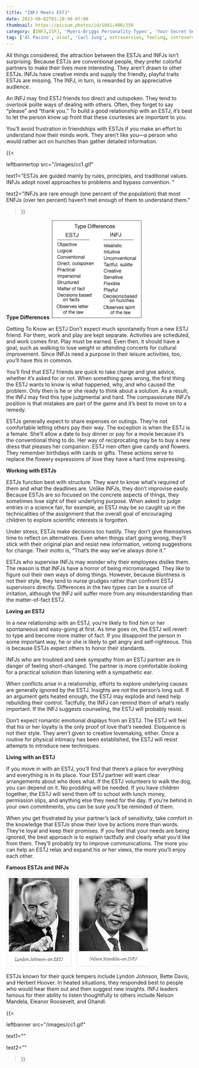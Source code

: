 ```yaml
---
title: "INFJ Meets ESTJ"
date: 2023-08-02T01:10:48-07:00
thumbnail: https://picsum.photos/id/1041/400/250
category: [INFJ,ISFJ, 'Myers-Briggs Personality Types', 'Your Secret Self']
tag: ['Al Pacino', aloof, 'Carl Jung', extraversion, feeling, introversion, introvert, judging, MBTI, Myers-Briggs, perceiving, personality, personality type, psychology, relationships, thinking, 'Tiger Woods']
---
```


All things considered, the attraction between the ESTJs and INFJs isn’t surprising. Because ESTJs are conventional people, they prefer colorful partners to make their lives more interesting. They aren’t drawn to other ESTJs. INFJs have creative minds and supply the friendly, playful traits ESTJs are missing. The INFJ, in turn, is rewarded by an appreciative audience.

An INFJ may find ESTJ friends too direct and outspoken. They tend to overlook polite ways of dealing with others. Often, they forget to say “please” and “thank you.” To build a good relationship with an ESTJ, it’s best to let the person know up front that these courtesies are important to you.


You’ll avoid frustration in friendships with ESTJs if you make an effort to understand how their minds work. They aren’t like you—a person who would rather act on hunches than gather detailed information. 

{{< 

leftbannertop src="/images/cc1.gif" 

text1="ESTJs are guided mainly by rules, principles, and traditional values. INFJs adopt novel approaches to problems and bypass convention. " 

text2="INFJs are rare enough (one percent of the population) that most ENFJs (over ten percent) haven’t met enough of them to understand them."

>}}

**Type Differences**
![ESTJTypeDifferences](/ESTJTypeDifferences.jpg)

Getting To Know an ESTJ
Don’t expect much spontaneity from a new ESTJ friend. For them, work and play are kept separate. Activities are scheduled, and work comes first. Play must be earned. Even then, it should have a goal, such as walking to lose weight or attending concerts for cultural improvement. Since INFJs need a purpose in their leisure activities, too, you’ll have this in common.


You’ll find that ESTJ friends are quick to take charge and give advice, whether it’s asked for or not. When something goes wrong, the first thing the ESTJ wants to know is what happened, why, and who caused the problem. Only then is he or she ready to think about a solution. As a result, the INFJ may find this type judgmental and hard. The compassionate INFJ’s position is that mistakes are part of the game and it’s best to move on to a remedy.

ESTJs generally expect to share expenses on outings. They’re not comfortable letting others pay their way. The exception is when the ESTJ is a female. She’ll allow a date to buy dinner or pay for a movie because it’s the conventional thing to do. Her way of reciprocating may be to buy a new dress that pleases her companion. ESTJ men often give candy and flowers. They remember birthdays with cards or gifts. These actions serve to replace the flowery expressions of love they have a hard time expressing.

**Working with ESTJs**

ESTJs function best with structure. They want to know what’s required of them and what the deadlines are. Unlike INFJs, they don’t improvise easily. Because ESTJs are so focused on the concrete aspects of things, they sometimes lose sight of their underlying purpose. When asked to judge entries in a science fair, for example, an ESTJ may be so caught up in the technicalities of the assignment that the overall goal of encouraging children to explore scientific interests is forgotten.

Under stress, ESTJs make decisions too hastily. They don’t give themselves time to reflect on alternatives. Even when things start going wrong, they’ll stick with their original plan and resist new information, vetoing suggestions for change. Their motto is, “That’s the way we’ve always done it.”

ESTJs who supervise INFJs may wonder why their employees dislike them. The reason is that INFJs have a horror of being micromanaged. They like to figure out their own ways of doing things. However, because bluntness is not their style, they tend to nurse grudges rather than confront ESTJ supervisors directly. Differences in the two types can be a source of irritation, although the INFJ will suffer more from any misunderstanding than the matter-of-fact ESTJ.

**Loving an ESTJ**

In a new relationship with an ESTJ, you’re likely to find him or her spontaneous and easy-going at first. As time goes on, the ESTJ will revert to type and become more matter of fact. If you disappoint the person in some important way, he or she is likely to get angry and self-righteous. This is because ESTJs expect others to honor their standards.

INFJs who are troubled and seek sympathy from an ESTJ partner are in danger of feeling short-changed. The partner is more comfortable looking for a practical solution than listening with a sympathetic ear.

When conflicts arise in a relationship, efforts to explore underlying causes are generally ignored by the ESTJ. Insights are not the person’s long suit. If an argument gets heated enough, the ESTJ may explode and need help rebuilding their control. Tactfully, the INFJ can remind them of what’s really important. If the INFJ suggests counseling, the ESTJ will probably resist.

Don’t expect romantic emotional displays from an ESTJ. The ESTJ will feel that his or her loyalty is the only proof of love that’s needed. Eloquence is not their style. They aren’t given to creative lovemaking, either. Once a routine for physical intimacy has been established, the ESTJ will resist attempts to introduce new techniques.

**Living with an ESTJ**

If you move in with an ESTJ, you’ll find that there’s a place for everything and everything is in its place. Your ESTJ partner will want clear arrangements about who does what. If the ESTJ volunteers to walk the dog, you can depend on it. No prodding will be needed. If you have children together, the ESTJ will send them off to school with lunch money, permission slips, and anything else they need for the day. If you’re behind in your own commitments, you can be sure you’ll be reminded of them.

When you get frustrated by your partner’s lack of sensitivity, take comfort in the knowledge that ESTJs show their love by actions more than words. They’re loyal and keep their promises. If you feel that your needs are being ignored, the best approach is to explain tactfully and clearly what you’d like from them. They’ll probably try to improve communications. The more you can help an ESTJ relax and expand his or her views, the more you’ll enjoy each other.


**Famous ESTJs and INFJs**

![FamousESTJsandINFJs](/FamousESTJsandINFJs.jpg)

ESTJs known for their quick tempers include Lyndon Johnson, Bette Davis, and Herbert Hoover. In heated situations, they responded best to people who would hear them out and then suggest new insights. INFJ leaders famous for their ability to listen thoughtfully to others include Nelson Mandela, Eleanor Roosevelt, and Ghandi.


{{< 

leftbanner src="/images/cc1.gif" 

text1="" 

text2=""

>}}